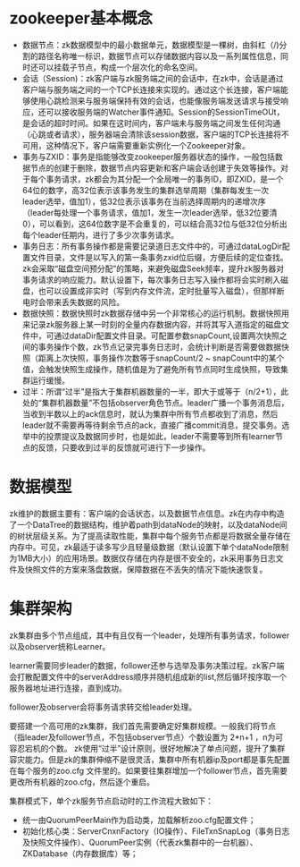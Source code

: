 # zookeeper基本概念
- 数据节点：zk数据模型中的最小数据单元，数据模型是一棵树，由斜杠（/)分割的路径名称唯一标识，数据节点可以存储数据内容以及一系列属性信息，同时还可以挂载子节点，构成一个层次化的命名空间。
- 会话（Session)：zk客户端与zk服务端之间的会话中，在zk中，会话是通过客户端与服务端之间的一个TCP长连接来实现的。通过这个长连接，客户端能够使用心跳检测来与服务端保持有效的会话，也能像服务端发送请求与接受响应，还可以接收服务端的Watcher事件通知。Session的SessionTimeOUt，是会话的超时时间。如果在这时间内，客户端未与服务端之间发生任何沟通（心跳或者请求），服务器端会清除该session数据，客户端的TCP长连接将不可用，这种情况下，客户端需要重新实例化一个Zookeeper对象。
- 事务与ZXID：事务是指能够改变zookeeper服务器状态的操作，一般包括数据节点的创建于删除，数据节点内容更新和客户端会话创建于失效等操作。对于每个事务请求，zk都会为其分配一个全局唯一的事务ID，即ZXID，是一个64位的数字，高32位表示该事务发生的集群选举周期（集群每发生一次leader选举，值加1），低32位表示该事务在当前选择周期内的递增次序（leader每处理一个事务请求，值加1，发生一次leader选举，低32位要清0），可以看到，这64位数字是不会重复的，可以结合高32位与低32位分析出每个leader任期内，进行了多少次事务请求。
- 事务日志：所有事务操作都是需要记录道日志文件中的，可通过dataLogDir配置文件目录，文件是以写入的第一条事务zxid位后缀，方便后续的定位查找。zk会采取“磁盘空间预分配”的策略，来避免磁盘Seek频率，提升zk服务器对事务请求的响应能力。默认设置下，每次事务日志写入操作都将会实时刷入磁盘，也可以设置成非实时（写到内存文件流，定时批量写入磁盘），但那样断电时会带来丢失数据的风险。
- 数据快照：数据快照时zk数据存储中另一个非常核心的运行机制。数据快照用来记录zk服务器上某一时刻的全量内存数据内容，并将其写入道指定的磁盘文件中，可通过dataDir配置文件目录。可配置参数snapCount,设置两次快照之间的事务操作个数，zk节点记录完事务日志时，会统计判断是否需要做数据快照（距离上次快照，事务操作次数等于snapCount/2 ~ snapCount中的某个值，会触发快照生成操作，随机值是为了避免所有节点同时生成快照，导致集群运行缓慢。
- 过半：所谓“过半”是指大于集群机器数量的一半，即大于或等于（n/2+1），此处的“集群机器数量”不包括observer角色节点。leader广播一个事务消息后，当收到半数以上的ack信息时，就认为集群中所有节点都收到了消息，然后leader就不需要再等待剩余节点的ack，直接广播commit消息，提交事务。选举中的投票提议及数据同步时，也是如此，leader不需要等到所有learner节点的反馈，只要收到过半的反馈就可进行下一步操作。

# 数据模型
zk维护的数据主要有：客户端的会话状态，以及数据节点信息。zk在内存中构造了一个DataTree的数据结构，维护着path到dataNode的映射，以及dataNode间的树状层级关系。为了提高读取性能，集群中每个服务节点都是将数据全量存储在内存中。可见，zk最适于读多写少且轻量级数据（默认设置下单个dataNode限制为1MB大小）的应用场景。数据仅存储在内存是很不安全的，zk采用事务日志文件及快照文件的方案来落盘数据，保障数据在不丢失的情况下能快速恢复。

# 集群架构
zk集群由多个节点组成，其中有且仅有一个leader，处理所有事务请求，follower以及observer统称Learner。

learner需要同步leader的数据，follower还参与选举及事务决策过程。zk客户端会打散配置文件中的serverAddress顺序并随机组成新的list,然后循环按序取一个服务器地址进行连接，直到成功。

follower及observer会将事务请求转交给leader处理。

要搭建一个高可用的zk集群，我们首先需要确定好集群规模。一般我们将节点（指leader及follower节点，不包括observer节点）个数设置为 2*n+1 ，n为可容忍宕机的个数。 zk使用“过半”设计原则，很好地解决了单点问题，提升了集群容灾能力。但是zk的集群伸缩不是很灵活，集群中所有机器ip及port都是事先配置在每个服务的zoo.cfg 文件里的。如果要往集群增加一个follower节点，首先需要更改所有机器的zoo.cfg，然后逐个重启。

集群模式下，单个zk服务节点启动时的工作流程大致如下：
- 统一由QuorumPeerMain作为启动类，加载解析zoo.cfg配置文件；
- 初始化核心类：ServerCnxnFactory（IO操作）、FileTxnSnapLog（事务日志及快照文件操作）、QuorumPeer实例（代表zk集群中的一台机器）、ZKDatabase（内存数据库）等；
